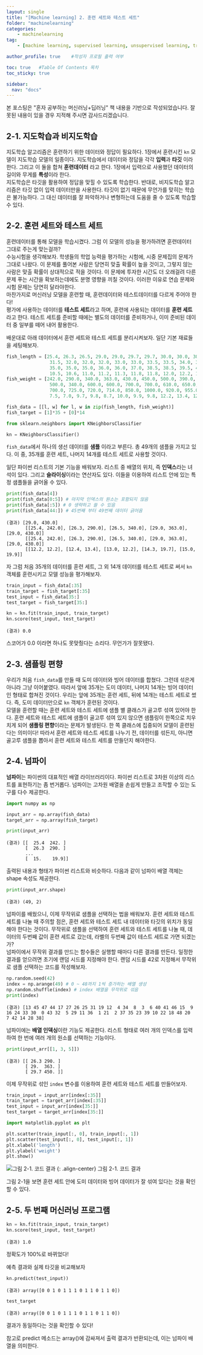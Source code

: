```yaml
---
layout: single
title: "[Machine learning] 2. 훈련 세트와 테스트 세트"
folder: "machinelearning"
categories:
    - machinelearning
tag:
    - [machine learning, supervised learning, unsupervised learning, train set, test set]

author_profile: true    #작성자 프로필 출력 여부

toc: true   #Table Of Contents 목차 
toc_sticky: true

sidebar:
  nav: "docs"
---
```


본 포스팅은 "혼자 공부하는 머신러닝+딥러닝" 책 내용을 기반으로 작성되었습니다.
잘못된 내용이 있을 경우 지적해 주시면 감사드리겠습니다.

## 2-1. 지도학습과 비지도학습
지도학습 알고리즘은 훈련하기 위한 데이터와 정답이 필요하다. 1장에서 훈련시킨 `kn` 모델이 지도학습 모델의 일종이다. 지도학습에서 데이터와 정답을 각각 **입력**과 **타깃** 이라 한다. 그리고 이 둘을 합쳐 **훈련데이터** 라고 한다. 1장에서 입력으로 사용했던 데이터의 길이와 무게를 **특성**이라 한다.<br/>
지도학습은 타깃을 활용하여 정답을 맞힐 수 있도록 학습한다. 반대로, 비지도학습 알고리즘은 타깃 없이 입력 데이터만을 사용한다. 타깃이 없기 때문에 무언가를 맞히는 학습은 불가능하다. 그 대신 데이터를 잘 파악하거나 변형하는데 도움을 줄 수 있도록 학습할 수 있다.

## 2-2. 훈련 세트와 테스트 세트
훈련데이터를 통해 모델을 학습시켰다. 그럼 이 모델의 성능을 평가하려면 훈련데이터 그대로 주는게 맞는걸까?<br/>
수능시험을 생각해보자. 학생들의 학업 능력을 평가하는 시험에, 시중 문제집의 문제가 그대로 나왔다. 이 문제를 풀어본 사람은 당연히 맞출 확률이 높을 것이고, 그렇지 않는 사람은 맞출 확률이 상대적으로 적을 것이다. 이 문제에 투자한 시간도 더 오래걸려 다른 문제 푸는 시간을 확보하는데에도 분명 영향을 끼칠 것이다. 이러한 이유로 연습 문제와 시험 문제는 당연히 달라야한다.<br/>
마찬가지로 머신러닝 모델을 훈련할 때, 훈련데이터와 테스트데이터를 다르게 주어야 한다!<br/>
평가에 사용하는 데이터를 **테스트 세트**라고 하며, 훈련에 사용되는 데이터를 **훈련 세트** 라고 한다. 테스트 세트를 준비할 때에는 별도의 데이터를 준비하거나, 이미 준비된 데이터 중 일부를 떼어 내어 활용한다.

배운대로 아래 데이터에서 훈련 세트와 테스트 세트를 분리시켜보자. 일단 기본 재료들을 세팅해보자.

```python
fish_length = [25.4, 26.3, 26.5, 29.0, 29.0, 29.7, 29.7, 30.0, 30.0, 30.7, 31.0, 31.0, 
                31.5, 32.0, 32.0, 32.0, 33.0, 33.0, 33.5, 33.5, 34.0, 34.0, 34.5, 35.0, 
                35.0, 35.0, 35.0, 36.0, 36.0, 37.0, 38.5, 38.5, 39.5, 41.0, 41.0, 9.8, 
                10.5, 10.6, 11.0, 11.2, 11.3, 11.8, 11.8, 12.0, 12.2, 12.4, 13.0, 14.3, 15.0]
fish_weight = [242.0, 290.0, 340.0, 363.0, 430.0, 450.0, 500.0, 390.0, 450.0, 500.0, 475.0, 500.0, 
                500.0, 340.0, 600.0, 600.0, 700.0, 700.0, 610.0, 650.0, 575.0, 685.0, 620.0, 680.0, 
                700.0, 725.0, 720.0, 714.0, 850.0, 1000.0, 920.0, 955.0, 925.0, 975.0, 950.0, 6.7, 
                7.5, 7.0, 9.7, 9.8, 8.7, 10.0, 9.9, 9.8, 12.2, 13.4, 12.2, 19.7, 19.9]

fish_data = [[l, w] for l, w in zip(fish_length, fish_weight)]
fish_target = [1]*35 + [0]*14

from sklearn.neighbors import KNeighborsClassifier

kn = KNeighborsClassifier()
```

`fish_data`에서 하나의 생선 데이터를 **샘플** 이라고 부른다. 총 49개의 샘플을 가지고 있다. 이 중, 35개를 훈련 세트, 나머지 14개를 테스트 세트로 사용할 것이다.<br/>

일단 파이썬 리스트의 기본 기능을 배워보자. 리스트 중 배열의 위치, 즉 **인덱스**라는 녀석이 있다. 그리고 **슬라이싱**이라는 연산자도 있다. 이들을 이용하여 리스트 안에 있는 특정 샘플들을 긁어올 수 있다.

```python
print(fish_data[4])
print(fish_data[0:5]) # 마지막 인덱스의 원소는 포함되지 않음
print(fish_data[:5]) # 0 생략하고 쓸 수 있음
print(fish_data[44:]) # 45번째 부터 49번째 데이터 긁어옴
```
    (결과) [29.0, 430.0]
           [[25.4, 242.0], [26.3, 290.0], [26.5, 340.0], [29.0, 363.0], [29.0, 430.0]]
           [[25.4, 242.0], [26.3, 290.0], [26.5, 340.0], [29.0, 363.0], [29.0, 430.0]]
           [[12.2, 12.2], [12.4, 13.4], [13.0, 12.2], [14.3, 19.7], [15.0, 19.9]]

자 그럼 처음 35개의 데이터를 훈련 세트, 그 외 14개 데이터를 테스트 세트로 써서 `kn` 객체를 훈련시키고 모델 성능을 평가해보자.

```python
train_input = fish_data[:35]
train_target = fish_target[:35]
test_input = fish_data[35:]
test_target = fish_target[35:]

kn = kn.fit(train_input, train_target)
kn.score(test_input, test_target)
```
    (결과) 0.0

스코어가 0.0 이라면 하나도 못맞췄다는 소리다. 무언가가 잘못됐다.

## 2-3. 샘플링 편향
우리가 처음 `fish_data`를 만들 때 도미 데이터와 빙어 데이터를 합쳤다. 그런데 섞은게 아니라 그냥 이어붙였다. 따라서 앞에 35개는 도미 데이터, 나머지 14개는 빙어 데이터인 형태로 합쳐진 것이다. 우리는 앞에 35개는 훈련 세트, 뒤에 14개는 테스트 세트로 썼다. 즉, 도미 데이터만으로 `kn` 객체가 훈련된 것이다.<br/>
모델을 훈련할 때는 훈련 세트와 테스트 세트에 샘플 별 클래스가 골고루 섞여 있어야 한다. 훈련 세트와 테스트 세트에 샘플이 골고루 섞여 있지 않으면 샘플링이 한쪽으로 치우치게 되어 **샘플링 편향**이라는 문제가 발생된다. 한 쪽 클래스에 집중되어 모델이 훈련된다는 의미이다! 따라서 훈련 세트와 테스트 세트를 나누기 전, 데이터를 섞든지, 아니면 골고루 샘플을 뽑아서 훈련 세트와 테스트 세트를 만들던지 해야한다.

## 2-4. 넘파이
**넘파이**는 파이썬의 대표적인 배열 라이브러리이다. 파이썬 리스트로 3차원 이상의 리스트를 표현하기는 좀 번거롭다. 넘파이는 고차원 배열을 손쉽게 만들고 조작할 수 있는 도구를 다수 제공한다.

```python
import numpy as np

input_arr = np.array(fish_data)
target_arr = np.array(fish_target)

print(input_arr)
```
    (결과) [[  25.4  242. ]
           [  26.3  290. ]
           ...
           [  15.    19.9]]

출력된 내용과 형태가 파이썬 리스트와 비슷하다. 다음과 같이 넘파이 배열 객체는 shape 속성도 제공한다.
```python
print(input_arr.shape)
```
    (결과) (49, 2)

넘파이를 배웠으니, 이제 무작위로 샘플을 선택하는 법을 배워보자. 훈련 세트와 테스트 세트를 나눌 때 주의할 점은, 훈련 세트와 테스트 세트 내 데이터와 타깃의 위치가 동일해야 한다는 것이다. 무작위로 샘플을 선택하여 훈련 세트와 테스트 세트를 나눌 때, 데이터의 두번째 값이 훈련 세트로 갔는데, 라벨의 두번째 값이 테스트 세트로 가면 되겠는가?<br/>
넘파이에서 무작위 결과를 만드는 함수들은 실행할 때마다 다른 결과를 만든다. 일정한 결과를 얻으려면 초기에 랜덤 시드를 지정해야 한다. 랜덤 시드를 42로 지정해서 무작위로 샘플 선택하는 코드를 작성해보자.

```python
np.random.seed(42)
index = np.arange(49) # 0 ~ 48까지 1씩 증가하는 배열 생성
np.random.shuffle(index) # index 배열을 무작위로 섞음
print(index)
```
    (결과) [13 45 47 44 17 27 26 25 31 19 12  4 34  8  3  6 40 41 46 15  9 16 24 33 30  0 43 32  5 29 11 36  1 21  2 37 35 23 39 10 22 18 48 20  7 42 14 28 38]

넘파이에는 **배열 인덱싱**이란 기능도 제공한다. 리스트 형태로 여러 개의 인덱스를 입력하여 한 번에 여러 개의 원소를 선택하는 기능이다.

```python
print(input_arr[[1, 3, 5]])
```
    (결과) [[ 26.3 290. ]
           [ 29.  363. ]
           [ 29.7 450. ]]

이제 무작위로 섞인 `index` 변수를 이용하여 훈련 세트와 테스트 세트를 만들어보자.

```python
train_input = input_arr[index[:35]]
train_target = target_arr[index[:35]]
test_input = input_arr[index[35:]]
test_target = target_arr[index[35:]]

import matplotlib.pyplot as plt

plt.scatter(train_input[:, 0], train_input[:, 1])
plt.scatter(test_input[:, 0], test_input[:, 1])
plt.xlabel('length')
plt.ylabel('weight')
plt.show()
```
![그림 2-1. 코드 결과](/assets/images/machinelearning/2-1.JPG)
{: .align-center}
그림 2-1. 코드 결과

그림 2-1을 보면 훈련 세트 안에 도미 데이터와 빙어 데이터가 잘 섞여 있다는 것을 확인할 수 있다.

## 2-5. 두 번째 머신러닝 프로그램
```python
kn = kn.fit(train_input, train_target)
kn.score(test_input, test_target)
```
    (결과) 1.0

정확도가 100%로 바뀌었다!

예측 결과와 실제 타깃을 비교해보자
```python
kn.predict(test_input))
```
    (결과) array([0 0 1 0 1 1 1 0 1 1 0 1 1 0])

```python
test_target
```
    (결과) array([0 0 1 0 1 1 1 0 1 1 0 1 1 0])

결과가 동일하다는 것을 확인할 수 있다!

참고로 predict 메소드는 array()에 감싸져서 출력 결과가 반환되는데, 이는 넘파이 배열을 의미한다.